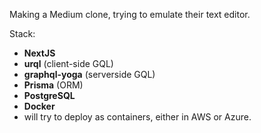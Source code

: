 Making a Medium clone, trying to emulate their text editor.

Stack: 
- **NextJS**
- **urql** (client-side GQL)
- **graphql-yoga** (serverside GQL)
- **Prisma** (ORM)
- **PostgreSQL**
- **Docker**
- will try to deploy as containers, either in AWS or Azure.

